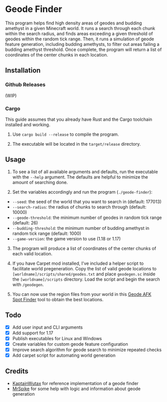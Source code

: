 # Geode Finder

This program helps find high density areas of geodes and budding amethyst in a given Minecraft world. It runs a search through each chunk within the search radius, and finds areas exceeding a given threshold of geodes within the random tick range. Then, it runs a simulation of geode feature generation, including budding amethysts, to filter out areas failing a budding amethyst threshold. Once complete, the program will return a list of coordinates of the center chunks in each location.

## Installation

### Github Releases
(WIP)

### Cargo

This guide assumes that you already have Rust and the Cargo toolchain installed and working.

1. Use `cargo build --release` to compile the program.

2. The executable will be located in the `target/release` directory.

## Usage

1. To see a list of all available arguments and defaults, run the executable with the `--help` argument. The defaults are helpful to minimize the amount of searching done.

2. Set the variables accordingly and run the program (`./geode-finder`):
- `--seed`: the seed of the world that you want to search in (default: 177013)
- `--search-radius`: the radius of chunks to search through (default: 10000)
- `--geode-threshold`: the minimum number of geodes in random tick range (default: 26)
- `--budding-threshold`: the minimum number of budding amethyst in random tick range (default: 1000)
- `--game-version`: the game version to use (1.18 or 1.17)

3. The program will produce a list of coordinates of the center chunks of each valid location.

4. If you have Carpet mod installed, I've included a helper script to facilitate world pregeneration. Copy the list of valid geode locations to `[worldname]/scripts/shared/geodes.txt` and place `geodegen.sc` inside the `[worldname]/scripts` directory. Load the script and begin the search with `/geodegen`.

5. You can now use the region files from your world in this [Geode AFK Spot Finder](https://russellsprouts.github.io/minecraft-amethyst-tool/) tool to obtain the best locations. 

## Todo

- [x] Add user input and CLI arguments
- [x] Add support for 1.17
- [x] Publish executables for Linux and Windows
- [x] Create variables for custom geode feature configuration
- [x] Improve search algorithm for geode search to minimize repeated checks
- [x] Add carpet script for automating world generation

## Credits

- [KaptainWutax](https://github.com/KaptainWutax) for reference implementation of a geode finder
- [MrSpike](https://github.com/MrSpike63) for some help with logic and information about geode generation
